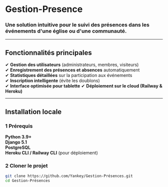 # Gestion-Presence

###  Une solution intuitive pour le suivi des présences dans les événements d'une église ou d'une communauté.

---

##  Fonctionnalités principales
✔ **Gestion des utilisateurs** (administrateurs, membres, visiteurs)  
✔ **Enregistrement des présences et absences** automatiquement  
✔ **Statistiques détaillées** sur la participation aux événements  
✔ **Inscription intelligente** (évite les doublons)  
✔ **Interface optimisée pour tablette** 
✔ **Déploiement sur le cloud (Railway & Heroku)**  

---

## Installation locale

### 1️ **Prérequis**
 **Python 3.9+**  
**Django 5.1**  
 **PostgreSQL**  
**Heroku CLI / Railway CLI** (pour déploiement)  

### 2️ **Cloner le projet**
```sh
git clone https://github.com/Yankey/Gestion-Présences.git
cd Gestion-Présences
